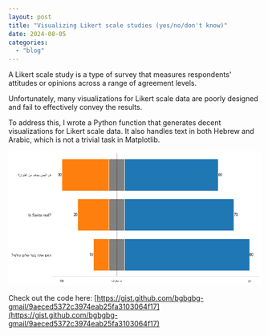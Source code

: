 ```yaml
---
layout: post
title: "Visualizing Likert scale studies (yes/no/don't know)"
date: 2024-08-05
categories: 
  - "blog"
---
```


  
A Likert scale study is a type of survey that measures respondents' attitudes or opinions across a range of agreement levels.  
  
Unfortunately, many visualizations for Likert scale data are poorly designed and fail to effectively convey the results.  
  
To address this, I wrote a Python function that generates decent visualizations for Likert scale data. It also handles text in both Hebrew and Arabic, which is not a trivial task in Matplotlib.

![](/assets/images/2024/08/output.png?w=950)

  
  
Check out the code here: [https://gist.github.com/bgbgbg-gmail/9aeced5372c3974eab25fa3103064f17](https://gist.github.com/bgbgbg-gmail/9aeced5372c3974eab25fa3103064f17)

